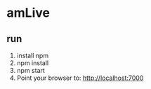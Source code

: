 # amLive

## run
1. install npm
2. npm install
3. npm start
4. Point your browser to: [http://localhost:7000](http://localhost:7000) 


